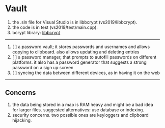 # Vault
1. the .sln file for Visual Studio is in libbcrypt (vs2019/libbcrypt).
2. the code is in test (vs2019/test/main.cpp).
3. bcrypt library: [libbcrypt](https://github.com/trusch/libbcrypt/tree/master)
<hr>

1. [ ] a password vault; it stores passwords and usernames and allows copying to clipboard. also allows updating and deleting entries
2. [ ] a password manager, that prompts to autofill passwords on different platforms. it also has a password generator that suggests a strong password on a sign up screen
3. [ ] syncing the data between different devices, as in having it on the web
<hr>

## Concerns
1. the data being stored in a map is RAM heavy and might be a bad idea for larger files. suggested alternatives: use database or indexing.
2. security concerns. two possible ones are keyloggers and clipboard hijacking.
